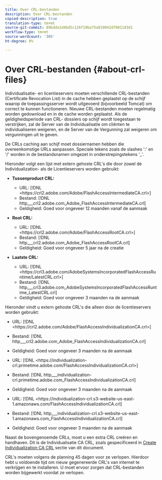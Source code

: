 ```yaml
---
title: Over CRL-bestanden
description: Over CRL-bestanden
copied-description: true
translation-type: tm+mt
source-git-commit: 89bdda1d4bd5c126f19ba75a819942df901183d1
workflow-type: tm+mt
source-wordcount: '305'
ht-degree: 0%

---
```



# Over CRL-bestanden {#about-crl-files}

Individualisatie- en licentieservers moeten verschillende CRL-bestanden (Certificate Revocation List) in de cache hebben geplaatst op de schijf waarop de toepassingsserver wordt uitgevoerd (bijvoorbeeld Tomcat) om correct te kunnen functioneren. Nieuwe CRL-bestanden moeten regelmatig worden gedownload en in de cache worden geplaatst. Als de geldigheidsperiode van CRL- dossiers op schijf wordt toegestaan te verstrijken, zal de Server van de Individualisatie om cliënten te individualiseren weigeren, en de Server van de Vergunning zal weigeren om vergunningen uit te geven.

De CRLs caching aan schijf moet dossiernamen hebben die overeenkomstige URLs aanpassen. Speciale tekens zoals de slashes &#39;:&#39; en &#39;/&#39; worden in de bestandsnamen omgezet in onderstrepingstekens &#39;_&#39;.

Hieronder volgt een lijst met extern gehoste CRL&#39;s die door zowel de Individualization- als de Licentieservers worden gebruikt:

* **Tussenproduct CRL:**

   * URL: [!DNL <ht<span></span>tps://crl2.adobe.com/Adobe/FlashAccessIntermediateCA.crl>]
   * Bestand: [!DNL http___crl2.adobe.com_Adobe_FlashAccessIntermediateCA.crl]
   * Geldigheid: Goed voor ongeveer 12 maanden vanaf de aanmaak

* **Root CRL:**

   * URL: [!DNL <ht<span></span>tps://crl2.adobe.com/Adobe/FlashAccessRootCA.crl>]
   * Bestand: [!DNL http___crl2.adobe.com_Adobe_FlashAccessRootCA.crl]
   * Geldigheid: Goed voor ongeveer 5 jaar na de creatie

* **Laatste CRL:**

   * URL: [!DNL <ht<span></span>tps://crl3.adobe.com/AdobeSystemsIncorporatedFlashAccessRuntime/LatestCRL.crl>]
   * Bestand: [!DNL http___crl3.adobe.com_AdobeSystemsIncorporatedFlashAccessRuntime_LatestCRL.crl]
   * Geldigheid: Goed voor ongeveer 3 maanden na de aanmaak

Hieronder vindt u extern gehoste CRL&#39;s die alleen door de licentieservers worden gebruikt:

* URL: [!DNL <ht<span></span>tps://crl2.adobe.com/Adobe/FlashAccessIndividualizationCA.crl>]
* Bestand: [!DNL http___crl2.adobe.com_Adobe_FlashAccessIndividualizationCA.crl]
* Geldigheid: Goed voor ongeveer 3 maanden na de aanmaak

* URL: [!DNL <ht<span></span>tps://individualization-crl.primetime.adobe.com/FlashAccessIndividualizationCA.crl>]
* Bestand: [!DNL http___individualization-crl.primetime.adobe.com_FlashAccessIndividualizationCA.crl]
* Geldigheid: Goed voor ongeveer 3 maanden na de aanmaak

* URL: [!DNL <ht<span></span>tps://individualization-crl.s3-website-us-east-1.amazonaws.com/FlashAccessIndividualizationCA.crl]
* Bestand: [!DNL http___individualization-crl.s3-website-us-east-1.amazonaws.com_FlashAccessIndividualizationCA.crl]
* Geldigheid: Goed voor ongeveer 3 maanden na de aanmaak

Naast de bovengenoemde CRLs, moet u een extra CRL creëren en handhaven. Dit is de Individualisatie CA CRL, zoals gespecificeerd in [Create Individualization CA CRL](../../../on-premises-i15n-server/server-configuration-section/server-properties/create-i15n-ca-crl.md) sectie van dit document.

CRL&#39;s moeten volgens de planning 45 dagen voor ze verlopen. Hierdoor hebt u voldoende tijd om nieuw gegenereerde CRL&#39;s van internet te verkrijgen en te installeren. U moet ervoor zorgen dat CRL-bestanden worden bijgewerkt voordat ze verlopen.
